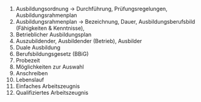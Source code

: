 1. Ausbildungsordnung
	→ Durchführung, Prüfungsregelungen, Ausbildungsrahmenplan
2. Ausbildungsrahmenplan
	→ Bezeichnung, Dauer, Ausbildungsberufsbild (Fähigkeiten & Kenntnisse), 
3. Betrieblicher Ausbildungsplan
4. Auszubildender, Ausbildender (Betrieb), Ausbilder
5. Duale Ausbildung
6. Berufsbildungsgesetz (BBiG)
7. Probezeit
8. Möglichkeiten zur Auswahl
9. Anschreiben
10. Lebenslauf
11. Einfaches Arbeitszeugnis
12. Qualifiziertes Arbeitszeugnis